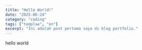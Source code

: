 ```yaml
---
title: "Hello World!"
date: "2025-06-24"
category: "coding"
tags: ["templae", "en"]
excerpt: "Ini adalah post pertama saya di blog portfolio."
---
```


hello world